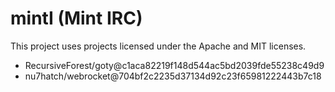 mintI (Mint IRC)
=====

This project uses projects licensed under the Apache and MIT licenses.

* RecursiveForest/goty@c1aca82219f148d544ac5bd2039fde55238c49d9
* nu7hatch/webrocket@704bf2c2235d37134d92c23f65981222443b7c18
